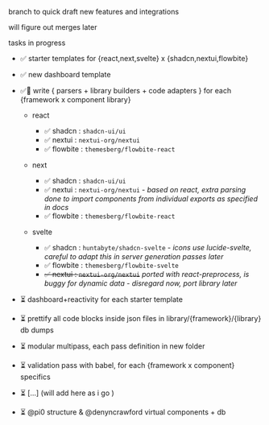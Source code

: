 branch to quick draft new features and integrations

will figure out merges later

tasks in progress

* ✅ starter templates for {react,next,svelte} x {shadcn,nextui,flowbite}
* ✅ new dashboard template
* ✅🥳 write { parsers + library builders + code adapters } for each {framework x component library}
  * react
    * ✅ shadcn : `shadcn-ui/ui`
    * ✅ nextui : `nextui-org/nextui`
    * ✅ flowbite : `themesberg/flowbite-react`

  * next
    * ✅ shadcn : `shadcn-ui/ui`
    * ✅ nextui : `nextui-org/nextui` - *based on react, extra parsing done to import components from individual exports as specified in docs*
    * ✅ flowbite : `themesberg/flowbite-react`

  * svelte
    * ✅ shadcn : `huntabyte/shadcn-svelte` - *icons use lucide-svelte, careful to adapt this in server generation passes later*
    * ✅ flowbite : `themesberg/flowbite-svelte`
    * ~~✅ nextui : `nextui-org/nextui`~~ *ported with react-preprocess, is buggy for dynamic data - disregard now, port library later*

* ⏳ dashboard+reactivity for each starter template
* ⏳ prettify all code blocks inside json files in library/{framework}/{library} db dumps
* ⏳ modular multipass, each pass definition in new folder
* ⏳ validation pass with babel, for each {framework x component} specifics
* ⏳ [...] (will add here as i go )
* ⏳ @pi0 structure & @denyncrawford virtual components + db
